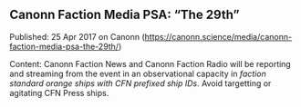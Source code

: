## Canonn Faction Media PSA: &#8220;The 29th&#8221;

Published: 25 Apr 2017 on Canonn (https://canonn.science/media/canonn-faction-media-psa-the-29th/)

Content: Canonn Faction News and Canonn Faction Radio will be reporting and streaming from the event in an observational capacity in *faction standard orange ships with CFN prefixed ship IDs*.  Avoid targetting or agitating CFN Press ships.